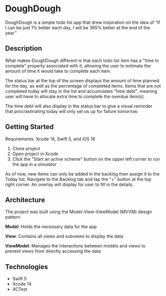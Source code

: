 # DoughDough

DoughDough is a simple todo list app that drew inspiration on the idea of "If I can be just 1% better each day, I will be 365% better at the end of the year."

## Description

What makes DoughDough different is that each todo list item has a "time to complete" property associated with it, allowing the user to estimate the amount of time it would take to complete each item.

The status bar at the top of the screen displays the amount of time planned for the day, as well as the percentage of completed items. Items that are not completed today will stay in the list and accumulates "time debt", meaning user will have to allocate extra time to complete the overdue item(s).

The time debt will also display in the status bar to give a visual reminder that procrastinating today will only set us up for failure tomorrow.

## Getting Started

Requirements: Xcode 14, Swift 5, and iOS 16

1. Clone project
2. Open project in Xcode
3. Click the "Start an active scheme" button on the upper left corner to run the app in a simulator

As of now, new items can only be added in the backlog then assign it to the Today list. Navigate to the Backlog tab and tap the "+" button at the top right corner. An overlay will display for user to fill in the details.

## Architecture

The project was built using the Model-View-ViewModel (MVVM) design pattern.

**Model**: Holds the necessary data for the app

**View**: Contains all views and subviews to display the data

**ViewModel**: Manages the interactions between models and views to prevent views from directly accessing the data

## Technologies

* Swift 5
* Xcode 14
* XCTest